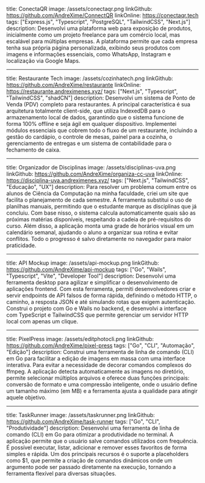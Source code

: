 title: ConectaQR
image: /assets/conectaqr.png
linkGithub: https://github.com/AndreXime/ConnectQR
linkOnline: https://conectaqr.tech
tags: ["Express.js", "Typescript", "PostgreSQL", "TailwindCSS", "Next.js"]
description: Desenvolvi uma plataforma web para exposição de produtos, inicialmente como um projeto freelance para um comércio local, mas escalável para múltiplas empresas. A plataforma permite que cada empresa tenha sua própria página personalizada, exibindo seus produtos com imagens e informações essenciais, como WhatsApp, Instagram e localização via Google Maps.

---

title: Restaurante Tech
image: /assets/cozinhatech.png
linkGithub: https://github.com/AndreXime/restaurante
linkOnline: https://restaurante.andreximenes.xyz/
tags: ["Next.js", "Typescript", "TailwindCSS", "shadCN"]
description: Desenvolvi um sistema de Ponto de Venda (PDV) completo para restaurantes. A principal característica é sua arquitetura totalmente client-side, que utiliza IndexedDB para o armazenamento local de dados, garantindo que o sistema funcione de forma 100% offline e seja ágil em qualquer dispositivo. Implementei módulos essenciais que cobrem todo o fluxo de um restaurante, incluindo a gestão do cardápio, o controle de mesas, painel para a cozinha, o gerenciamento de entregas e um sistema de contabilidade para o fechamento de caixa.

---

title: Organizador de Disciplinas
image: /assets/disciplinas-uva.png
linkGithub: https://github.com/AndreXime/organiza-cc-uva
linkOnline: https://disciplina-uva.andreximenes.xyz/
tags: ["Next.js", "TailwindCSS", "Educação", "UX"]
description: Para resolver um problema comum entre os alunos de Ciência da Computação na minha faculdade, criei um site que facilita o planejamento de cada semestre. A ferramenta substitui o uso de planilhas manuais, permitindo que o estudante marque as disciplinas que já concluiu. Com base nisso, o sistema calcula automaticamente quais são as próximas matérias disponíveis, respeitando a cadeia de pré-requisitos do curso. Além disso, a aplicação monta uma grade de horários visual em um calendário semanal, ajudando o aluno a organizar sua rotina e evitar conflitos. Todo o progresso é salvo diretamente no navegador para maior praticidade.

---

title: API Mockup
image: /assets/api-mockup.png
linkGithub: https://github.com/AndreXime/api-mockup
tags: ["Go", "Wails", "Typescript", "Vite", "Developer Tool"]
description: Desenvolvi uma ferramenta desktop para agilizar e simplificar o desenvolvimento de aplicações frontend. Com esta ferramenta, permiti desenvolvedores criar e servir endpoints de API falsos de forma rápida, definindo o método HTTP, o caminho, a resposta JSON e até simulando rotas que exigem autenticação. Construi o projeto com Go e Wails no backend, e desenvolvi a interface com TypeScript e TailwindCSS que permite gerenciar um servidor HTTP local com apenas um clique.

---

title: PixelPress
image: /assets/editphotocli.png
linkGithub: https://github.com/AndreXime/pixel-press
tags: ["Go", "CLI", "Automação", "Edição"]
description: Construi uma ferramenta de linha de comando (CLI) em Go para facilitar a edição de imagens em massa com uma interface interativa. Para evitar a necessidade de decorar comandos complexos do ffmpeg. A aplicação detecta automaticamente as imagens no diretório, permite selecionar múltiplos arquivos e oferece duas funções principais: conversão de formato e uma compressão inteligente, onde o usuário define um tamanho máximo (em MB) e a ferramenta ajusta a qualidade para atingir aquele objetivo.

---

title: TaskRunner
image: /assets/taskrunner.png
linkGithub: https://github.com/AndreXime/task-runner
tags: ["Go", "CLI", "Produtividade"]
description: Desenvolvi uma ferramenta de linha de comando (CLI) em Go para otimizar a produtividade no terminal. A aplicação permite que o usuário salve comandos utilizados com frequência. É possível executar, listar, adicionar e remover esses favoritos de forma simples e rápida. Um dos principais recursos é o suporte a placeholders como $1, que permite a criação de comandos dinâmicos onde um argumento pode ser passado diretamente na execução, tornando a ferramenta flexível para diversas situações.
